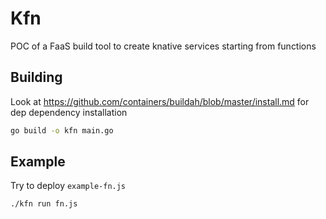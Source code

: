 # Kfn

POC of a FaaS build tool to create knative services starting from functions

## Building

Look at https://github.com/containers/buildah/blob/master/install.md for dep dependency installation

```bash
go build -o kfn main.go
```

## Example

Try to deploy `example-fn.js`

```bash
./kfn run fn.js
```


